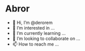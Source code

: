 # Abror
- 👋 Hi, I’m @derorem
- 👀 I’m interested in ...
- 🌱 I’m currently learning ...
- 💞️ I’m looking to collaborate on ...
- 📫 How to reach me ...

<!---
derorem/derorem is a ✨ special ✨ repository because its `README.md` (this file) appears on your GitHub profile.
You can click the Preview link to take a look at your changes.
--->
